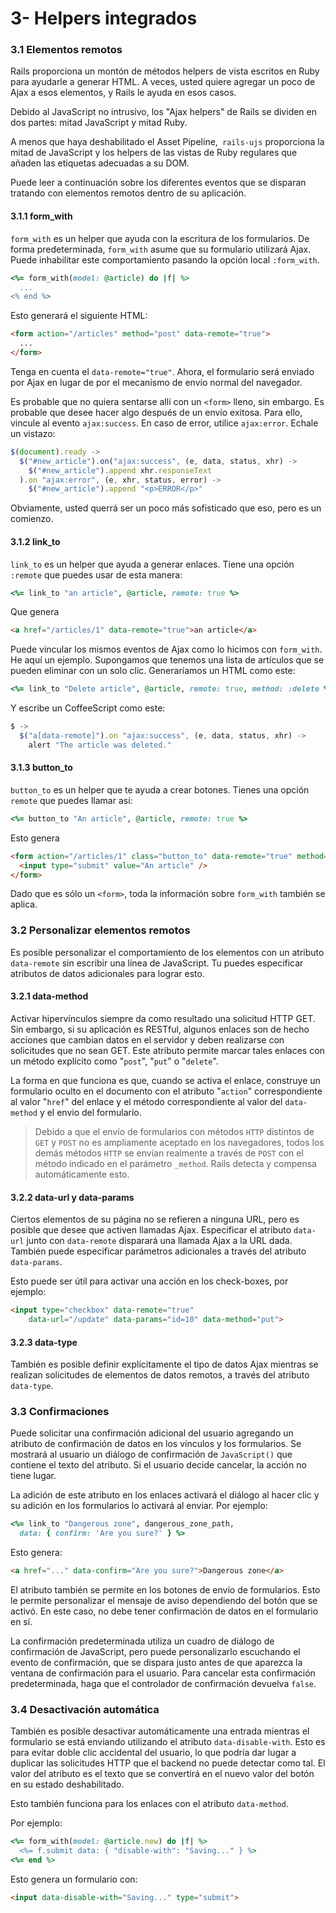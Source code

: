 # 3- Helpers integrados

### 3.1 Elementos remotos

Rails proporciona un montón de métodos helpers de vista escritos en Ruby para ayudarle a generar HTML. A veces, usted quiere agregar un poco de Ajax a esos elementos, y Rails le ayuda en esos casos.

Debido al JavaScript no intrusivo, los "Ajax helpers" de Rails se dividen en dos partes: mitad JavaScript y mitad Ruby.

A menos que haya deshabilitado el Asset Pipeline,` rails-ujs` proporciona la mitad de JavaScript y los helpers de las vistas de Ruby regulares que añaden las etiquetas adecuadas a su DOM.

Puede leer a continuación sobre los diferentes eventos que se disparan tratando con elementos remotos dentro de su aplicación.

#### 3.1.1 form\_with

`form_with` es un helper que ayuda con la escritura de los formularios. De forma predeterminada, `form_with` asume que su formulario utilizará Ajax. Puede inhabilitar este comportamiento pasando la opción local `:form_with`.

```ruby
<%= form_with(model: @article) do |f| %>
  ...
<% end %>
```

Esto generará el siguiente HTML:

```html
<form action="/articles" method="post" data-remote="true">
  ...
</form>
```

Tenga en cuenta el `data-remote="true"`. Ahora, el formulario será enviado por Ajax en lugar de por el mecanismo de envio normal del navegador.

Es probable que no quiera sentarse allí con un `<form>` lleno, sin embargo. Es probable que desee hacer algo después de un envío exitosa. Para ello, vincule al evento `ajax:success`. En caso de error, utilice `ajax:error`. Echale un vistazo:

```js
$(document).ready ->
  $("#new_article").on("ajax:success", (e, data, status, xhr) ->
    $("#new_article").append xhr.responseText
  ).on "ajax:error", (e, xhr, status, error) ->
    $("#new_article").append "<p>ERROR</p>"
```

Obviamente, usted querrá ser un poco más sofisticado que eso, pero es un comienzo.

#### 3.1.2 link\_to

`link_to` es un helper que ayuda a generar enlaces. Tiene una opción `:remote` que puedes usar de esta manera:

```ruby
<%= link_to "an article", @article, remote: true %>
```

Que genera

```html
<a href="/articles/1" data-remote="true">an article</a>
```

Puede vincular los mismos eventos de Ajax como lo hicimos con `form_with`. He aquí un ejemplo. Supongamos que tenemos una lista de artículos que se pueden eliminar con un solo clic. Generaríamos un HTML como este:

```ruby
<%= link_to "Delete article", @article, remote: true, method: :delete %>
```

Y escribe un CoffeeScript como este:

```js
$ ->
  $("a[data-remote]").on "ajax:success", (e, data, status, xhr) ->
    alert "The article was deleted."
```

#### 3.1.3 button\_to

`button_to` es un helper que te ayuda a crear botones. Tienes una opción `remote` que puedes llamar así:

```ruby
<%= button_to "An article", @article, remote: true %>
```

Esto genera

```html
<form action="/articles/1" class="button_to" data-remote="true" method="post">
  <input type="submit" value="An article" />
</form>
```

Dado que es sólo un `<form>`, toda la información sobre `form_with` también se aplica.

### 3.2 Personalizar elementos remotos

Es posible personalizar el comportamiento de los elementos con un atributo `data-remote` sin escribir una línea de JavaScript. Tu puedes especificar atributos de datos adicionales para lograr esto.

#### 3.2.1 data-method

Activar hipervínculos siempre da como resultado una solicitud HTTP GET. Sin embargo, si su aplicación es RESTful, algunos enlaces son de hecho acciones que cambian datos en el servidor y deben realizarse con solicitudes que no sean GET. Este atributo permite marcar tales enlaces con un método explícito como "`post`", "`put`" o "`delete`".

La forma en que funciona es que, cuando se activa el enlace, construye un formulario oculto en el documento con el atributo "`action`" correspondiente al valor "`href`" del enlace y el método correspondiente al valor del `data-method` y el envio del formulario.

> Debido a que el envío de formularios con métodos `HTTP` distintos de `GET` y `POST` no es ampliamente aceptado en los navegadores, todos los demás métodos `HTTP` se envían realmente a través de `POST` con el método indicado en el parámetro `_method`. Rails detecta y compensa automáticamente esto.

#### 3.2.2 data-url y data-params

Ciertos elementos de su página no se refieren a ninguna URL, pero es posible que desee que activen llamadas Ajax. Especificar el atributo `data-url` junto con `data-remote` disparará una llamada Ajax a la URL dada. También puede especificar parámetros adicionales a través del atributo `data-params`.

Esto puede ser útil para activar una acción en los check-boxes, por ejemplo:

```html
<input type="checkbox" data-remote="true"
    data-url="/update" data-params="id=10" data-method="put">
```

#### 3.2.3 data-type

También es posible definir explícitamente el tipo de datos Ajax mientras se realizan solicitudes de elementos de datos remotos, a través del atributo `data-type`.

### 3.3 Confirmaciones

Puede solicitar una confirmación adicional del usuario agregando un atributo de confirmación de datos en los vínculos y los formularios. Se mostrará al usuario un diálogo de confirmación de `JavaScript()` que contiene el texto del atributo. Si el usuario decide cancelar, la acción no tiene lugar.

La adición de este atributo en los enlaces activará el diálogo al hacer clic y su adición en los formularios lo activará al enviar. Por ejemplo:

```ruby
<%= link_to "Dangerous zone", dangerous_zone_path,
  data: { confirm: 'Are you sure?' } %>
```

Esto genera:

```html
<a href="..." data-confirm="Are you sure?">Dangerous zone</a>
```

El atributo también se permite en los botones de envío de formularios. Esto le permite personalizar el mensaje de aviso dependiendo del botón que se activó. En este caso, no debe tener confirmación de datos en el formulario en sí.

La confirmación predeterminada utiliza un cuadro de diálogo de confirmación de JavaScript, pero puede personalizarlo escuchando el evento de confirmación, que se dispara justo antes de que aparezca la ventana de confirmación para el usuario. Para cancelar esta confirmación predeterminada, haga que el controlador de confirmación devuelva `false`.

### 3.4 Desactivación automática

También es posible desactivar automáticamente una entrada mientras el formulario se está enviando utilizando el atributo `data-disable-with`. Esto es para evitar doble clic accidental del usuario, lo que podría dar lugar a duplicar las solicitudes HTTP que el backend no puede detectar como tal. El valor del atributo es el texto que se convertirá en el nuevo valor del botón en su estado deshabilitado.

Esto también funciona para los enlaces con el atributo `data-method`.

Por ejemplo:

```ruby
<%= form_with(model: @article.new) do |f| %>
  <%= f.submit data: { "disable-with": "Saving..." } %>
<%= end %>
```

Esto genera un formulario con:

```html
<input data-disable-with="Saving..." type="submit">
```











